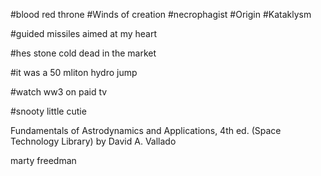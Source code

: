 #blood red throne
#Winds of creation
#necrophagist
#Origin 
#Kataklysm

#guided missiles aimed at my heart

#hes stone cold dead in the market 

#it was a 50 mliton hydro jump

#watch ww3 on paid tv

#snooty little cutie

Fundamentals of Astrodynamics and Applications, 4th ed. (Space Technology Library) by David A. Vallado 

marty freedman
